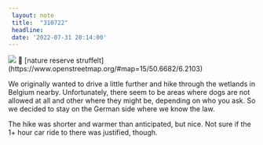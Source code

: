 ```yaml
---
 layout: note
 title:  "310722"
 headline:
 date: '2022-07-31 20:14:00'
---
```


<img src="https://dlulzqpyd0pcw.cloudfront.net/venn.jpg" />
📍 [nature reserve struffelt](https://www.openstreetmap.org/#map=15/50.6682/6.2103)

We originally wanted to drive a little further and hike through the wetlands in Belgium nearby. Unfortunately, there
seem to be areas where dogs are not allowed at all and other where they might be, depending on who you ask. So we decided to stay on the German side where we know the law.

The hike was shorter and warmer than anticipated, but nice. Not sure if the 1+ hour car ride to there was justified, though.
